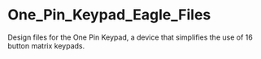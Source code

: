 # One_Pin_Keypad_Eagle_Files
Design files for the One Pin Keypad, a device that simplifies the use of 16 button matrix keypads.
